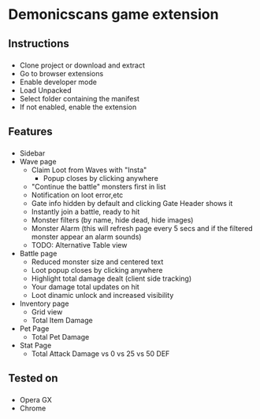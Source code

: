 <h1 align="left">Demonicscans game extension</h1>

###

<h2 align="left">Instructions</h2>

###

- Clone project or download and extract
- Go to browser extensions
- Enable developer mode
- Load Unpacked
- Select folder containing the manifest
- If not enabled, enable the extension

###

<h2 align="left">Features</h2>

###

- Sidebar
- Wave page
  - Claim Loot from Waves with "Insta"
    - Popup closes by clicking anywhere
  - "Continue the battle" monsters first in list
  - Notification on loot error,etc
  - Gate info hidden by default and clicking Gate Header shows it
  - Instantly join a battle, ready to hit
  - Monster filters (by name, hide dead, hide images)
  - Monster Alarm (this will refresh page every 5 secs and if the filtered monster appear an alarm sounds)
  - TODO: Alternative Table view
- Battle page
  - Reduced monster size and centered text
  - Loot popup closes by clicking anywhere
  - Highlight total damage dealt (client side tracking)
  - Your damage total updates on hit
  - Loot dinamic unlock and increased visibility
- Inventory page
  - Grid view
  - Total Item Damage
- Pet Page
  - Total Pet Damage
- Stat Page
  - Total Attack Damage vs 0 vs 25 vs 50 DEF

###

<h2 align="left">Tested on</h2>

###

- Opera GX
- Chrome

###
